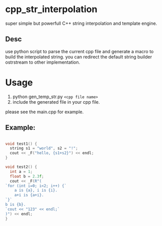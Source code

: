 # cpp_str_interpolation
super simple but powerfull C++ string interpolation and template engine.

## Desc
use python script to parse the current cpp file and generate a macro to build the interpolated string.
you can redirect the default string builder ostrstream to other implementation.

# Usage
1. python gen_temp_str.py `<cpp file name>`
2. include the generated file in your cpp file.


please see the main.cpp for example.

## Example:
```c++

void test1() {
  string s1 = "world", s2 = "!";
  cout << _F("hello, {s1+s2}") << endl;
}

void test2() {
  int a = 1;
  float b = 2.3f;
  cout << _F(R"(
`for (int i=0; i<2; i++) {`
    a is {a}, i is {i}.
    a+i is {a+i}.
`}`
b is {b}.
`cout << "123" << endl;`
)") << endl;
}
```
